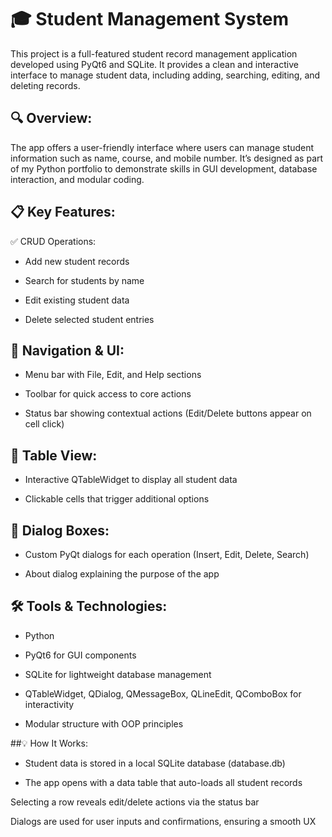 # 🎓 Student Management System
This project is a full-featured student record management application developed using PyQt6 and SQLite. It provides a clean and interactive interface to manage student data, including adding, searching, editing, and deleting records.

## 🔍 Overview:
The app offers a user-friendly interface where users can manage student information such as name, course, and mobile number. It’s designed as part of my Python portfolio to demonstrate skills in GUI development, database interaction, and modular coding.

## 📋 Key Features:
✅ CRUD Operations:

- Add new student records

- Search for students by name

- Edit existing student data

- Delete selected student entries

## 🧭 Navigation & UI:

- Menu bar with File, Edit, and Help sections

- Toolbar for quick access to core actions

- Status bar showing contextual actions (Edit/Delete buttons appear on cell click)

## 📐 Table View:

- Interactive QTableWidget to display all student data

- Clickable cells that trigger additional options

## 🧠 Dialog Boxes:

- Custom PyQt dialogs for each operation (Insert, Edit, Delete, Search)

- About dialog explaining the purpose of the app

## 🛠️ Tools & Technologies:
- Python

- PyQt6 for GUI components

- SQLite for lightweight database management

- QTableWidget, QDialog, QMessageBox, QLineEdit, QComboBox for interactivity

- Modular structure with OOP principles

##💡 How It Works:
- Student data is stored in a local SQLite database (database.db)

- The app opens with a data table that auto-loads all student records

Selecting a row reveals edit/delete actions via the status bar

Dialogs are used for user inputs and confirmations, ensuring a smooth UX

